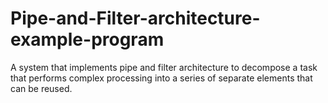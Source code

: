 # Pipe-and-Filter-architecture-example-program
A system that implements pipe and filter architecture to decompose a task that performs complex processing into a series of separate elements that can be reused.
